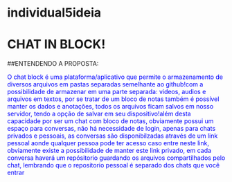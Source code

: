 # individual5ideia

# CHAT IN BLOCK!
 ##ENTENDENDO A PROPOSTA:
 <P style = "color: blue;"> O chat block é uma plataforma/aplicativo que permite o armazenamento de diversos arquivos em pastas separadas semelhante ao github!com a possibilidade de armazenar  em uma parte separada: videos, audios e arquivos em textos, por se tratar de um bloco de notas também é possível manter os dados e anotações, todos os arquivos ficam salvos em nosso servidor, tendo a opção de salvar em seu dispositivo!além desta capacidade por ser um chat com bloco de notas, obviamente possui um espaço para conversas, não há necessidade de login, apenas para chats privados e pessoais, as conversas são disponibilzadas através de um link pessoal aonde qualquer pessoa pode ter acesso caso entre neste link, obviamente existe a possibilidade de manter este link privado, em cada conversa haverá um repósitorio guardando os arquivos compartilhados pelo chat, lembrando que o repositorio pessoal é separado dos chats que você entrar</p>
